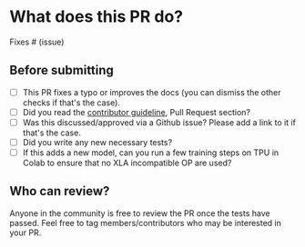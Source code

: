 # What does this PR do?

<!--
Congratulations! You've made it this far! You're not quite done yet though.

Once merged, your PR is going to appear in the release notes with the title you set, so make sure it's a great title that fully reflects the extent of your awesome contribution.

Then, please replace this with a description of the change and which issue is fixed (if applicable). Please also include relevant motivation and context. List any dependencies (if any) that are required for this change.

Once you're done, someone will review your PR shortly (see the section "Who can review?" below to tag some potential reviewers). They may suggest changes to make the code even better. If no one reviewed your PR after a week has passed, don't hesitate to post a new comment @-mentioning the same persons --sometimes notifications get lost.
-->

<!-- Remove if not applicable -->

Fixes # (issue)


## Before submitting
- [ ] This PR fixes a typo or improves the docs (you can dismiss the other checks if that's the case).
- [ ] Did you read the [contributor guideline](https://github.com/keras-team/keras-cv/blob/master/.github/CONTRIBUTING.md),
      Pull Request section?
- [ ] Was this discussed/approved via a Github issue? Please add a link
      to it if that's the case.
- [ ] Did you write any new necessary tests?
- [ ] If this adds a new model, can you run a few training steps on TPU in Colab to ensure that no XLA incompatible OP are used?

## Who can review?

Anyone in the community is free to review the PR once the tests have passed. Feel free to tag
members/contributors who may be interested in your PR.

<!-- 
Feel free to tag @ianstenbit and @jbischof in your reviews.
-->

<!--
This PR template is copied and modified from here:
https://github.com/huggingface/transformers/blob/main/.github/PULL_REQUEST_TEMPLATE.md
-->
